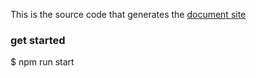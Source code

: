 This is the source code that generates the [document site](https://react-materialize.github.io)

### get started
  $ npm run start
